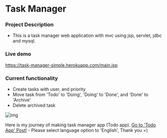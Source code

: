 # Task Manager

### Project Description

- This is a task manager web application with mvc using jsp, servlet, jdbc and mysql.

### Live demo

https://task-manager-simple.herokuapp.com/main.jsp

### Current functionality

- Create tasks with user, and priority
- Move task from 'Todo' to 'Doing', 'Doing' to 'Done', and 'Done' to 'Archive'
- Delete archived task

![img](https://user-images.githubusercontent.com/37058233/130710271-29f98f0d-2d9b-4c5c-9a71-5ca843860592.gif)

Here is my journey of making task manager app (Todo app). [Go to 'Todo App' Post!](https://yejip.com/web/2021-07-19-TodoList0/) - Please select language option to 'English', Thank you =)

